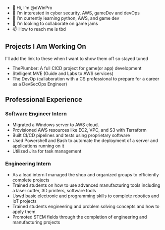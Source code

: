 - 👋 Hi, I’m @dWinPro
- 👀 I’m interested in cyber security, AWS, gameDev and devOps
- 🌱 I’m currently learning python, AWS, and game dev
- 💞️ I’m looking to collaborate on game jams
- 📫 How to reach me is tbd

<!---
## Socials
### Youtube
- [DEvilOps}(https://www.youtube.com/channel/UC5_fSQMdm4lsT9XTaqHHnbg)
- [DEvilOps Gaming}(https://www.youtube.com/channel/UCo22w-vHAIwYOoXO5BgeDeQ)
### Twitch
- [DEvilOpsIRL}(https://www.twitch.tv/devilopsirl)

## FAMILIAR SKILLS, SOFTWARE, AND CODING SUITES
| Catagory | Skill/Tool |
| :---        |    :----:   |
| Programming |  |
| Tools | |
| AWS ||
| Soft Skills | |
|||
--->
## Projects I Am Working On 
I'll add the link to these when I want to show them off so stayed tuned
- ThePlumber: A full CICD project for game(or app) development
- Stelligent MVE (Guide and Labs to AWS services)
- The DevOp (callaboration with a CS professional to prepare for a career as a DevSecOps Engineer)
<!---
dWinPro/dWinPro is a ✨ special ✨ repository because its `README.md` (this file) appears on your GitHub profile.
You can click the Preview link to take a look at your changes.
--->

## Professional Experience
### Software Engineer Intern
- Migrated a Windows server to AWS cloud.
- Provisioned AWS resources like EC2, VPC, and S3 with Terraform
- Built CI/CD pipelines and tests using proprietary software
- Used Powershell and Bash to automate the deployment of a server and applications running on it
- Utilized Jira for task management

### Engineering Intern
- As a lead intern I managed the shop and organized groups to efficiently complete projects 
- Trained students on how to use advanced manufacturing tools including a laser cutter, 3D printers, software tools
- Uswd basic electronic and programming skills to complete robotics and IoT projects
- Trained students engineering and problem solving concepts and how to apply them. 
- Promoted STEM fields through the completion of engineering and manufacturing projects

